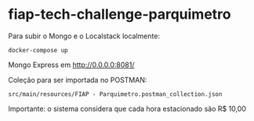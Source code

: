 # fiap-tech-challenge-parquimetro

Para subir o Mongo e o Localstack localmente:
```agsl
docker-compose up
```
Mongo Express em http://0.0.0.0:8081/

Coleção para ser importada no POSTMAN: 
```
src/main/resources/FIAP - Parquimetro.postman_collection.json
```

Importante: o sistema considera que cada hora estacionado são R$ 10,00